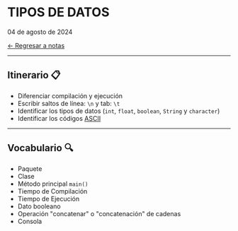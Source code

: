# TIPOS DE DATOS

04 de agosto de 2024 <br>

[← Regresar a notas](../../README.md) <br>

---

## Itinerario 📋
- Diferenciar compilación y ejecución
- Escribir saltos de línea: `\n` y tab: `\t`
- Identificar los tipos de datos (`int`, `float`, `boolean`, `String` y `character`)
- Identificar los códigos [ASCII](https://elcodigoascii.com.ar/)

---

## Vocabulario 🔍
- Paquete
- Clase
- Método principal `main()`
- Tiempo de Compilación
- Tiempo de Ejecución
- Dato booleano
- Operación "concatenar" o "concatenación" de cadenas
- Consola